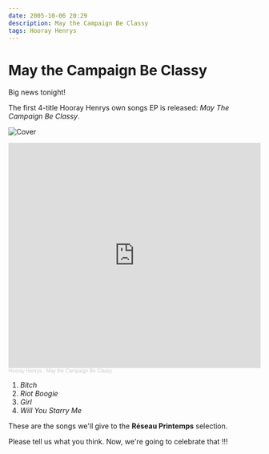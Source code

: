 ```yaml
---
date: 2005-10-06 20:29
description: May the Campaign Be Classy
tags: Hooray Henrys
---
```


# May the Campaign Be Classy

Big news tonight!

The first 4-title Hooray Henrys own songs EP is released: _May The Campaign Be Classy_.

![Cover](/assets/images/may-the-campaign-be-classy.jpg)

<iframe width="100%" height="450" scrolling="no" frameborder="no" allow="autoplay" src="https://w.soundcloud.com/player/?url=https%3A//api.soundcloud.com/playlists/1126377046&color=%23ff5500&auto_play=false&hide_related=false&show_comments=true&show_user=true&show_reposts=false&show_teaser=true"></iframe><div style="font-size: 10px; color: #cccccc;line-break: anywhere;word-break: normal;overflow: hidden;white-space: nowrap;text-overflow: ellipsis; font-family: Interstate,Lucida Grande,Lucida Sans Unicode,Lucida Sans,Garuda,Verdana,Tahoma,sans-serif;font-weight: 100;"><a href="https://soundcloud.com/hooray-henrys" title="Hooray Henrys" target="_blank" style="color: #cccccc; text-decoration: none;">Hooray Henrys</a> · <a href="https://soundcloud.com/hooray-henrys/sets/may-the-campaign-be-classy" title="May the Campaign Be Classy" target="_blank" style="color: #cccccc; text-decoration: none;">May the Campaign Be Classy</a></div>

1. _Bitch_
1. _Riot Boogie_
1. _Girl_
1. _Will You Starry Me_

These are the songs we'll give to the **Réseau Printemps** selection.

Please tell us what you think. Now, we're going to celebrate that !!!
